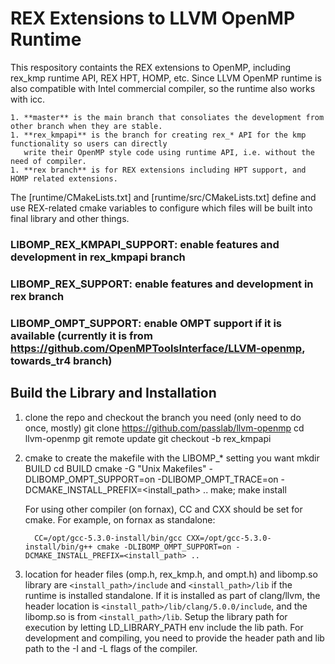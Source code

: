 
# REX Extensions to LLVM OpenMP Runtime
This respository containts the REX extensions to OpenMP, including rex_kmp runtime API, REX HPT, HOMP, etc. 
Since LLVM OpenMP runtime is also compatible with Intel commercial compiler, so the runtime also works with icc. 

    1. **master** is the main branch that consoliates the development from other branch when they are stable.
    1. **rex_kmpapi** is the branch for creating rex_* API for the kmp functionality so users can directly 
       write their OpenMP style code using runtime API, i.e. without the need of compiler.
    1. **rex branch** is for REX extensions including HPT support, and HOMP related extensions.

The [runtime/CMakeLists.txt] and [runtime/src/CMakeLists.txt] define and use REX-related cmake variables to configure which files will
be built into final library and other things. 

### LIBOMP_REX_KMPAPI_SUPPORT: enable features and development in rex_kmpapi branch 
### LIBOMP_REX_SUPPORT: enable features and development in rex branch
### LIBOMP_OMPT_SUPPORT: enable OMPT support if it is available (currently it is from https://github.com/OpenMPToolsInterface/LLVM-openmp, towards_tr4 branch)


## Build the Library and Installation
  1. clone the repo and checkout the branch you need (only need to do once, mostly)
           git clone https://github.com/passlab/llvm-openmp 
           cd llvm-openmp
           git remote update
           git checkout -b rex_kmpapi
          
  1. cmake to create the makefile with the LIBOMP_* setting you want
           mkdir BUILD
           cd BUILD
           cmake -G "Unix Makefiles" -DLIBOMP_OMPT_SUPPORT=on -DLIBOMP_OMPT_TRACE=on -DCMAKE_INSTALL_PREFIX=<install_path> ..
           make; make install
           
      For using other compiler (on fornax), CC and CXX should be set for cmake. For example, on fornax as standalone: 
      
           CC=/opt/gcc-5.3.0-install/bin/gcc CXX=/opt/gcc-5.3.0-install/bin/g++ cmake -DLIBOMP_OMPT_SUPPORT=on -DCMAKE_INSTALL_PREFIX=<install_path> ..
           
  1. location for header files (omp.h, rex_kmp.h, and ompt.h) and libomp.so library are `<install_path>/include` and
  `<install_path>/lib` if the runtime is installed standalone. If it is installed as part of clang/llvm, the header 
  location is `<install_path>/lib/clang/5.0.0/include`, and the libomp.so is from `<install_path>/lib`. 
  Setup the library path for execution by letting LD_LIBRARY_PATH env include the lib path. 
  For development and compiling, you need to provide the header path and lib path to the -I and -L flags of the compiler.

